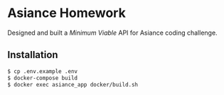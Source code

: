 # Asiance Homework

Designed and built a *Minimum Viable* API for Asiance coding challenge.

## Installation


```bash
$ cp .env.example .env
$ docker-compose build
$ docker exec asiance_app docker/build.sh
```